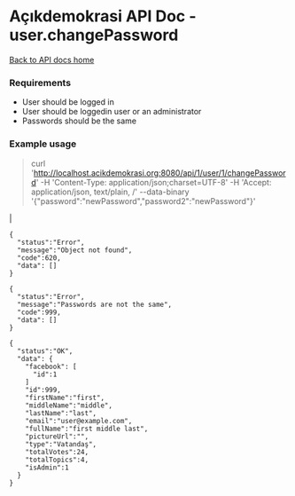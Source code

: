 # Açıkdemokrasi API Doc - user.changePassword

[Back to API docs home](Home)

### Requirements
- User should be logged in
- User should be loggedin user or an administrator
- Passwords should be the same

### Example usage

>    curl 'http://localhost.acikdemokrasi.org:8080/api/1/user/1/changePassword' -H 'Content-Type: application/json;charset=UTF-8' -H 'Accept: application/json, text/plain, /' --data-binary '{"password":"newPassword","password2":"newPassword"}'

|

```
{
  "status":"Error",
  "message":"Object not found",
  "code":620,
  "data": []
}
```
```
{
  "status":"Error",
  "message":"Passwords are not the same",
  "code":999,
  "data": []
}
```
```
{
  "status":"OK",
  "data": {
    "facebook": [
      "id":1
    ]
    "id":999,
    "firstName":"first",
    "middleName":"middle",
    "lastName":"last",
    "email":"user@example.com",
    "fullName":"first middle last",
    "pictureUrl":"",
    "type":"Vatandaş",
    "totalVotes":24,
    "totalTopics":4,
    "isAdmin":1
  }
}
```
